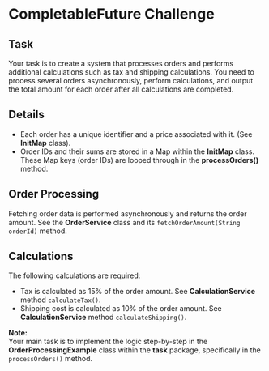 <h1>CompletableFuture Challenge</h1>

  <h2>Task</h2>
  <p>Your task is to create a system that processes orders and performs additional calculations such as tax and shipping calculations. You need to process several orders asynchronously, perform calculations, and output the total amount for each order after all calculations are completed.</p>

  <h2>Details</h2>
  <ul>
      <li>Each order has a unique identifier and a price associated with it. (See <strong>InitMap</strong> class).</li>
      <li>Order IDs and their sums are stored in a Map within the <strong>InitMap</strong> class. These Map keys (order IDs) are looped through in the <strong>processOrders()</strong> method.</li>
  </ul>

  <h2>Order Processing</h2>
  <p>Fetching order data is performed asynchronously and returns the order amount. See the <strong>OrderService</strong> class and its <code>fetchOrderAmount(String orderId)</code> method.</p>

  <h2>Calculations</h2>
  <p>The following calculations are required:</p>
  <ul>
      <li>Tax is calculated as 15% of the order amount. See <strong>CalculationService</strong> method <code>calculateTax()</code>.</li>
      <li>Shipping cost is calculated as 10% of the order amount. See <strong>CalculationService</strong> method <code>calculateShipping()</code>.</li>
  </ul>

  <div class="code-block">
      <strong>Note:</strong><br>
      Your main task is to implement the logic step-by-step in the <strong>OrderProcessingExample</strong> class within the <strong>task</strong> package, specifically in the <code>processOrders()</code> method.
  </div>

